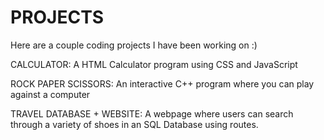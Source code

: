 # PROJECTS
Here are a couple coding projects I have been working on :)

CALCULATOR: A HTML Calculator program using CSS and JavaScript

ROCK PAPER SCISSORS: An interactive C++ program where you can play against a computer

TRAVEL DATABASE + WEBSITE: A webpage where users can search through a variety of shoes in an SQL Database using routes. 
